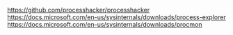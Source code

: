 https://github.com/processhacker/processhacker
https://docs.microsoft.com/en-us/sysinternals/downloads/process-explorer
https://docs.microsoft.com/en-us/sysinternals/downloads/procmon
